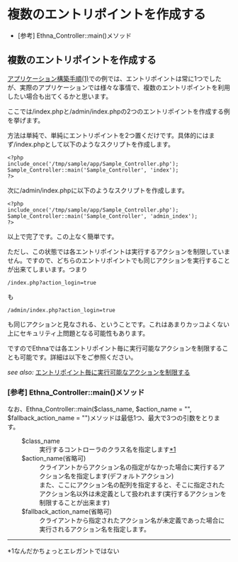 # 複数のエントリポイントを作成する
  - [参考] Ethna_Controller::main()メソッド 

## 複数のエントリポイントを作成する

[アプリケーション構築手順(1)](tutorial-practice1.md)での例では、エントリポイントは常に1つでしたが、実際のアプリケーションでは様々な事情で、複数のエントリポイントを利用したい場合も出てくるかと思います。

ここでは/index.phpと/admin/index.phpの2つのエントリポイントを作成する例を挙げます。

方法は単純で、単純にエントリポイントを2つ置くだけです。具体的にはまず/index.phpとして以下のようなスクリプトを作成します。

    <?php
    include_once('/tmp/sample/app/Sample_Controller.php');
    Sample_Controller::main('Sample_Controller', 'index');
    ?>

次に/admin/index.phpに以下のようなスクリプトを作成します。

    <?php
    include_once('/tmp/sample/app/Sample_Controller.php');
    Sample_Controller::main('Sample_Controller', 'admin_index');
    ?>

以上で完了です。この上なく簡単です。

ただし、この状態では各エントリポイントは実行するアクションを制限していません。ですので、どちらのエントリポイントでも同じアクションを実行することが出来てしまいます。つまり

    /index.php?action_login=true

も

    /admin/index.php?action_login=true

も同じアクションと見なされる、ということです。これはあまりカッコよくない上にセキュリティ上問題となる可能性もあります。

ですのでEthnaでは各エントリポイント毎に実行可能なアクションを制限することも可能です。詳細は以下をご参照ください。

_see also:_ [エントリポイント毎に実行可能なアクションを制限する](dev_guide-app-limitentrypoint.md)

### [参考] Ethna_Controller::main()メソッド

なお、Ethna_Controller::main($class_name, $action_name = "", $fallback_action_name = "")メソッドは最低1つ、最大で3つの引数をとります。

<dl class="list1" style="padding-left:16px;margin-left:16px">
<dt>$class_name</dt>
<dd>実行するコントローラのクラス名を指定します<a id="notetext_1" href="#notefoot_1" class="note_super" title="なんだかちょっとエレガントではない">*1</a>
</dd>
<dt>$action_name(省略可)</dt>
<dd>クライアントからアクション名の指定がなかった場合に実行するアクション名を指定します(デフォルトアクション)<br>
また、ここにアクション名の配列を指定すると、そこに指定されたアクション名以外は未定義として扱われます(実行するアクションを制限することが出来ます)</dd>
<dt>$fallback_action_name(省略可)</dt>
<dd>クライアントから指定されたアクション名が未定義であった場合に実行されるアクション名を指定します。</dd>
</dl>

* * *
\*1なんだかちょっとエレガントではない  


